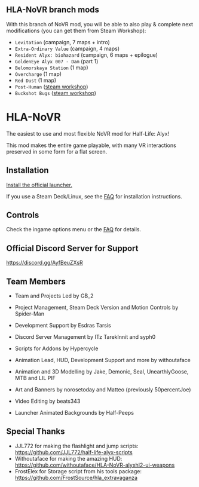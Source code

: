 ## HLA-NoVR branch mods
With this branch of NoVR mod, you will be able to also play & complete next modifications (you can get them from Steam Workshop):
- ``Levitation`` (campaign, 7 maps + intro)
- ``Extra-Ordinary Value`` (campaign, 4 maps) 
- ``Resident Alyx: biohazard`` (campaign, 6 maps + epilogue)
- ``GoldenEye Alyx 007 - Dam`` (part 1)
- ``Belomorskaya Station`` (1 map)
- ``Overcharge`` (1 map)
- ``Red Dust`` (1 map)
- ``Post-Human`` ([steam workshop](https://steamcommunity.com/sharedfiles/filedetails/?id=2951332188))
- ``Buckshot Bugs`` ([steam workshop](https://steamcommunity.com/sharedfiles/filedetails/?id=3086502947))

# HLA-NoVR
The easiest to use and most flexible NoVR mod for Half-Life: Alyx!

This mod makes the entire game playable, with many VR interactions preserved in some form for a flat screen.

## Installation
[Install the official launcher.](https://github.com/bfeber/HLA-NoVR-Launcher#installation-and-usage)

If you use a Steam Deck/Linux, see the [FAQ](https://docs.google.com/document/d/1mlDz24iE1r4Lf16y5N9I37ZIvm4V0ie2Sxg1GBlcs10) for installation instructions.

## Controls
Check the ingame options menu or the [FAQ](https://docs.google.com/document/d/1mlDz24iE1r4Lf16y5N9I37ZIvm4V0ie2Sxg1GBlcs10) for details.

## Official Discord Server for Support
https://discord.gg/AyfBeuZXsR

## Team Members
- Team and Projects Led by GB_2
 
- Project Management, Steam Deck Version and Motion Controls by Spider-Man

- Development Support by Esdras Tarsis

- Discord Server Management by ITz TarekInnit and syph0

- Scripts for Addons by Hypercycle

- Animation Lead, HUD, Development Support and more by withoutaface

- Animation and 3D Modelling by Jake, Demonic, Seal, UnearthlyGoose, MTB and LIL PIF

- Art and Banners by norosetoday and Matteo (previously 50percentJoe)

- Video Editing by beats343

- Launcher Animated Backgrounds by Half-Peeps

## Special Thanks
- JJL772 for making the flashlight and jump scripts: https://github.com/JJL772/half-life-alyx-scripts
- Withoutaface for making the amazing HUD: https://github.com/withoutaface/HLA-NoVR-alyxhl2-ui-weapons
- FrostElex for Storage script from his tools package: https://github.com/FrostSource/hla_extravaganza
